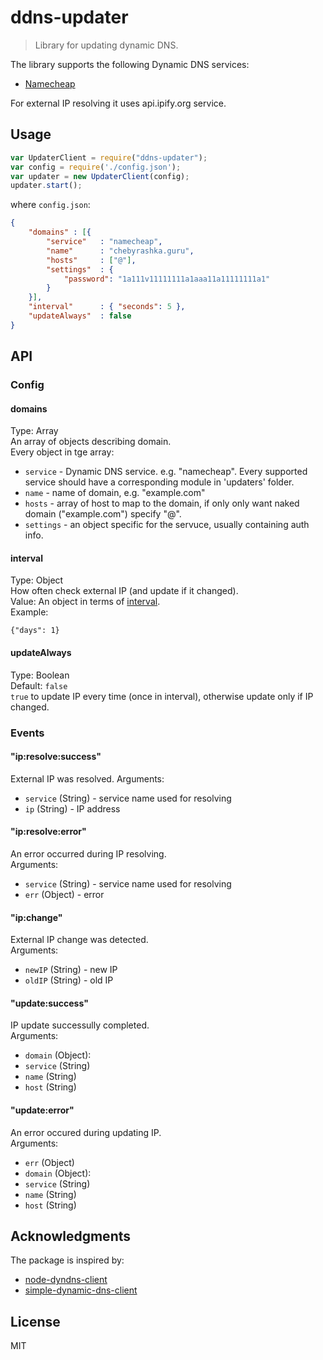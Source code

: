 # ddns-updater

> Library for updating dynamic DNS.

The library supports the following Dynamic DNS services:  
* [Namecheap](https://www.namecheap.com/)

For external IP resolving it uses api.ipify.org service.


## Usage

```js
var UpdaterClient = require("ddns-updater");
var config = require('./config.json');
var updater = new UpdaterClient(config);
updater.start();
```

where `config.json`:
```json
{
	"domains" : [{
		"service"	: "namecheap",
		"name" 		: "chebyrashka.guru",
		"hosts"  	: ["@"],
		"settings"	: {
			"password": "1a111v11111111a1aaa11a11111111a1"
		}
	}],
    "interval"  	: { "seconds": 5 },
    "updateAlways"  : false
}
```

## API

### Config
#### domains
Type: Array  
An array of objects describing domain.  
Every object in tge array:
* `service` - Dynamic DNS service. e.g. "namecheap". Every supported service should have a corresponding module in 'updaters' folder.  
* `name` - name of domain, e.g. "example.com"  
* `hosts` - array of host to map to the domain, if only only want naked domain ("example.com") specify "@".  
* `settings` - an object specific for the servuce, usually containing auth info.  

#### interval
Type: Object  
How often check external IP (and update if it changed).  
Value: An object in terms of [interval](https://www.npmjs.com/package/interva).  
Example:  
```
{"days": 1}
```

#### updateAlways
Type: Boolean  
Default: `false`  
`true` to update IP every time (once in interval), otherwise update only if IP changed.  


### Events

#### "ip:resolve:success"
External IP was resolved. 
Arguments:  
* `service` (String) - service name used for resolving
* `ip` (String) - IP address

#### "ip:resolve:error"
An error occurred during IP resolving.  
Arguments:  
* `service` (String) - service name used for resolving
* `err` (Object) - error

#### "ip:change"
External IP change was detected.  
Arguments:  
* `newIP` (String) - new IP
* `oldIP` (String) - old IP


#### "update:success"
IP update successully completed.  
Arguments:  
* `domain` (Object):
 * `service` (String)
 * `name` (String)
 * `host` (String)

#### "update:error"
An error occured during updating IP.  
Arguments:  
* `err` (Object)
* `domain` (Object):
 * `service` (String)
 * `name` (String)
 * `host` (String)


## Acknowledgments

The package is inspired by:
* [node-dyndns-client](https://github.com/kersten/node-dyndns-client)
* [simple-dynamic-dns-client](https://github.com/symi/simple-dynamic-dns-client)


## License

MIT
